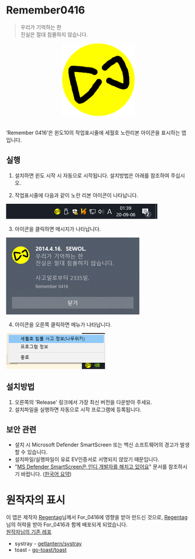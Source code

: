 # Remember0416

> 우리가 기억하는 한<br>
진실은 절대 침몰하지 않습니다.

<p align="center">
<img width="200px" src="https://github.com/Regentag/Remember0416/blob/master/ribbon.png?raw=true"/>
</p>
<br>
‘Remember 0416’은 윈도10의 작업표시줄에 세월호 노란리본 아이콘을 표시하는 앱입니다.

## 실행
1. 설치하면 윈도 시작 시 자동으로 시작됩니다. 설치방법은 아래를 참조하여 주십시오.

2. 작업표시줄에 다음과 같이 노란 리본 아이콘이 나타납니다.

![작업표시줄](https://github.com/Regentag/Remember0416/blob/master/01_taskbar.png?raw=true)

3. 아이콘을 클릭하면 메시지가 나타납니다.

![메시지](https://github.com/Regentag/Remember0416/blob/master/02_toast.png?raw=true)

4. 아이콘을 오른쪽 클릭하면 메뉴가 나타납니다.

![메뉴](https://github.com/Regentag/Remember0416/blob/master/02.5_menu.png?raw=true)

## 설치방법
 1. 오른쪽의 'Release' 링크에서 가장 최신 버전을 다운받아 주세요.
 2. 설치파일을 실행하면 자동으로 시작 프로그램에 등록됩니다.

## 보안 관련
 * 설치 시 Microsoft Defender SmartScreen 또는 백신 소프트웨어의 경고가 발생할 수 있습니다.
 * 설치파일/실행파일이 유료 EV인증서로 서명되지 않았기 때문입니다.
 * "[MS Defender SmartScreen은 인디 개발자를 해치고 있어요](https://getimageview.net/2020/06/02/microsoft-defender-smartscreen-is-hurting-independent-developers/)" 문서를 참조하시기 바랍니다. ([한국어 요약](https://news.hada.io/topic?id=2199))


# 원작자의 표시
이 앱은 제작자 [Regentag](https://github.com/Regentag)님께서 For_0416에 영향을 받아 만드신 것으로, [Regentag](https://github.com/Regentag)님의 허락을 받아 For_0416과 함께 배포되게 되었습니다. \
[원작자님의 기존 레포](https://github.com/Regentag/Remember0416)
  * systray - [getlantern/systray](https://github.com/getlantern/systray)
  * toast - [go-toast/toast](https://github.com/go-toast/toast)
